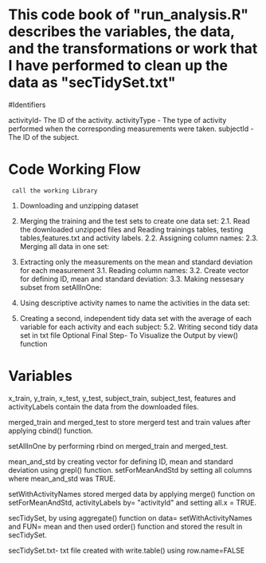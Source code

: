 # This code book of "run_analysis.R" describes the variables, the data, and the transformations or work that I have performed to clean up the data as "secTidySet.txt"

#Identifiers

activityId- The ID of the activity.
activityType - The type of activity performed when the corresponding measurements were taken.
subjectId - The ID of the subject.

# Code Working Flow

     call the working Library
1.   Downloading and unzipping dataset

2.   Merging the training and the test sets to create one data set:
2.1. Read the downloaded unzipped files and Reading trainings tables, testing tables,features.txt and activity labels.
2.2. Assigning column names:
2.3. Merging all data in one set:
3.   Extracting only the measurements on the mean and standard deviation for each measurement
3.1. Reading column names:
3.2. Create vector for defining ID, mean and standard deviation:
3.3. Making nessesary subset from setAllInOne:
4.   Using descriptive activity names to name the activities in the data set:
5.   Creating a second, independent tidy data set with the average of each variable for each activity and each subject:
5.2. Writing second tidy data set in txt file
     Optional Final Step- To Visualize the Output by view() function

# Variables 

x_train, y_train, x_test, y_test, subject_train, subject_test, features and activityLabels contain the data from the downloaded files.

merged_train and merged_test to store mergerd test and train values after applying cbind() function.

setAllInOne by performing rbind on merged_train and merged_test.

mean_and_std by creating vector for defining ID, mean and standard deviation using grepl() function. setForMeanAndStd by setting all columns where mean_and_std was TRUE.

setWithActivityNames stored merged data by applying merge() function on setForMeanAndStd, activityLabels by= "activityId" and setting all.x = TRUE.

secTidySet, by using aggregate() function on data=  setWithActivityNames and FUN= mean and then used order() function and stored the result in secTidySet.

secTidySet.txt- txt file created with write.table() using row.name=FALSE
